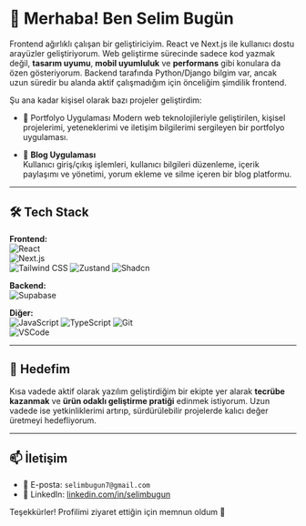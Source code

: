 # 👋 Merhaba! Ben Selim Bugün

Frontend ağırlıklı çalışan bir geliştiriciyim. React ve Next.js ile kullanıcı dostu arayüzler geliştiriyorum. Web geliştirme sürecinde sadece kod yazmak değil, **tasarım uyumu**, **mobil uyumluluk** ve **performans** gibi konulara da özen gösteriyorum.
Backend tarafında Python/Django bilgim var, ancak uzun süredir bu alanda aktif çalışmadığım için önceliğim şimdilik frontend.

Şu ana kadar kişisel olarak bazı projeler geliştirdim:

- 💼 Portfolyo Uygulaması
  Modern web teknolojileriyle geliştirilen, kişisel projelerimi, yeteneklerimi ve iletişim bilgilerimi sergileyen bir portfolyo uygulaması.


- 📝 **Blog Uygulaması**  
  Kullanıcı giriş/çıkış işlemleri, kullanıcı bilgileri düzenleme, içerik paylaşımı ve yönetimi, yorum ekleme ve silme içeren bir blog platformu.

---

## 🛠️ Tech Stack

**Frontend:**  
![React](https://img.shields.io/badge/-React-20232A?style=flat&logo=react)  
![Next.js](https://img.shields.io/badge/-Next.js-000000?style=flat&logo=nextdotjs)  
![Tailwind CSS](https://img.shields.io/badge/-Tailwind-38B2AC?style=flat&logo=tailwindcss)
![Zustand](https://img.shields.io/badge/-Zustand-764ABC?style=flat&logo=redux)
![Shadcn](https://img.shields.io/badge/-Tailwind_CSS-38B2AC?style=flat&logo=tailwindcss)


**Backend:**  
![Supabase](https://img.shields.io/badge/-Supabase-3ECF8E?style=flat&logo=supabase)

**Diğer:**  
![JavaScript](https://img.shields.io/badge/-JavaScript-F7DF1E?style=flat&logo=javascript&logoColor=black)
![TypeScript](https://shields.io/badge/TypeScript-3178C6?logo=TypeScript&logoColor=FFF&style=flat-square)
![Git](https://img.shields.io/badge/-Git-F05032?style=flat&logo=git)  
![VSCode](https://img.shields.io/badge/-VSCode-007ACC?style=flat&logo=visualstudiocode)

---

## 🎯 Hedefim

Kısa vadede aktif olarak yazılım geliştirdiğim bir ekipte yer alarak **tecrübe kazanmak** ve **ürün odaklı geliştirme pratiği** edinmek istiyorum. Uzun vadede ise yetkinliklerimi artırıp, sürdürülebilir projelerde kalıcı değer üretmeyi hedefliyorum.

---


## 📫 İletişim

- 📧 E-posta: `selimbugun7@gmail.com`
- 💼 LinkedIn: [linkedin.com/in/selimbugun](https://linkedin.com/in/selimbugun)  



Teşekkürler! Profilimi ziyaret ettiğin için memnun oldum 🙌

